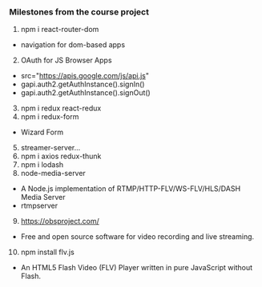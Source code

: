 ### Milestones from the course project

1. npm i react-router-dom
 - navigation for dom-based apps

 2. OAuth for JS Browser Apps
 - src="https://apis.google.com/js/api.js"
 - gapi.auth2.getAuthInstance().signIn()
 - gapi.auth2.getAuthInstance().signOut()

 3. npm i redux react-redux
 4. npm i redux-form
 - Wizard Form
 5. streamer-server...
 6. npm i axios redux-thunk
 7. npm i lodash
 8. node-media-server 
 - A Node.js implementation of RTMP/HTTP-FLV/WS-FLV/HLS/DASH Media Server
 - rtmpserver
 9. https://obsproject.com/
 - Free and open source software for video recording and live streaming.
 10. npm install flv.js
 - An HTML5 Flash Video (FLV) Player written in pure JavaScript without Flash.
